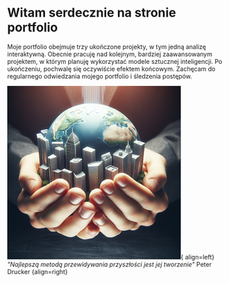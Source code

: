 # Witam serdecznie na stronie portfolio

Moje portfolio obejmuje trzy ukończone projekty, w tym jedną analizę interaktywną. Obecnie pracuję nad kolejnym, bardziej zaawansowanym projektem, w którym planuję wykorzystać modele sztucznej inteligencji. Po ukończeniu, pochwalę się oczywiście efektem końcowym. Zachęcam do regularnego odwiedzania mojego portfolio i śledzenia postępów.

![Myślący mężczyzna](tworzenie_przyszlosci400x400.png){ align=left}
_"Najlepszą metodą przewidywania przyszłości jest jej tworzenie"_
Peter Drucker {align=right}